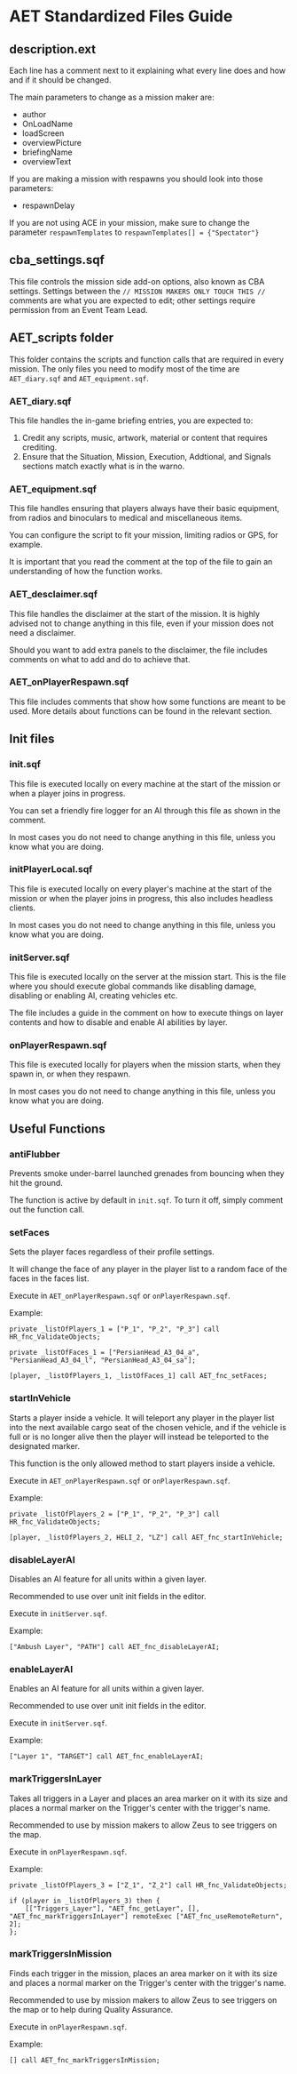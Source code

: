 # AET Standardized Files Guide
## description.ext
Each line has a comment next to it explaining what every line does and how and if it should be changed.

The main parameters to change as a mission maker are:
* author
* OnLoadName
* loadScreen
* overviewPicture
* briefingName
* overviewText

If you are making a mission with respawns you should look into those parameters:
* respawnDelay

If you are not using ACE in your mission, make sure to change the parameter `respawnTemplates` to `respawnTemplates[] = {"Spectator"}`

## cba_settings.sqf
This file controls the mission side add-on options, also known as CBA settings.
Settings between the `// MISSION MAKERS ONLY TOUCH THIS //` comments are what you are expected to edit; other settings require permission from an Event Team Lead.

## AET_scripts folder
This folder contains the scripts and function calls that are required in every mission.
The only files you need to modify most of the time are `AET_diary.sqf` and `AET_equipment.sqf`.
### AET_diary.sqf
This file handles the in-game briefing entries, you are expected to:
1. Credit any scripts, music, artwork, material or content that requires crediting.
2. Ensure that the Situation, Mission, Execution, Addtional, and Signals sections match exactly what is in the warno.

### AET_equipment.sqf
This file handles ensuring that players always have their basic equipment, from radios and binoculars to medical and miscellaneous items.

You can configure the script to fit your mission, limiting radios or GPS, for example.

It is important that you read the comment at the top of the file to gain an understanding of how the function works.

### AET_desclaimer.sqf
This file handles the disclaimer at the start of the mission. It is highly advised not to change anything in this file, even if your mission does not need a disclaimer.

Should you want to add extra panels to the disclaimer, the file includes comments on what to add and do to achieve that.

### AET_onPlayerRespawn.sqf
This file includes comments that show how some functions are meant to be used. More details about functions can be found in the relevant section.

## Init files
### init.sqf
This file is executed locally on every machine at the start of the mission or when a player joins in progress.

You can set a friendly fire logger for an AI through this file as shown in the comment.

In most cases you do not need to change anything in this file, unless you know what you are doing.

### initPlayerLocal.sqf
This file is executed locally on every player's machine at the start of the mission or when the player joins in progress, this also includes headless clients.

In most cases you do not need to change anything in this file, unless you know what you are doing.

### initServer.sqf
This file is executed locally on the server at the mission start. This is the file where you should execute global commands like disabling damage, disabling or enabling AI, creating vehicles etc.

The file includes a guide in the comment on how to execute things on layer contents and how to disable and enable AI abilities by layer.

### onPlayerRespawn.sqf
This file is executed locally for players when the mission starts, when they spawn in, or when they respawn.

In most cases you do not need to change anything in this file, unless you know what you are doing.

## Useful Functions
### antiFlubber
Prevents smoke under-barrel launched grenades from bouncing when they hit the ground.

The function is active by default in `init.sqf`. To turn it off, simply comment out the function call.

### setFaces
Sets the player faces regardless of their profile settings.

It will change the face of any player in the player list to a random face of the faces in the faces list.

Execute in `AET_onPlayerRespawn.sqf` or `onPlayerRespawn.sqf`.

Example:
```sqf
private _listOfPlayers_1 = ["P_1", "P_2", "P_3"] call HR_fnc_ValidateObjects;

private _listOfFaces_1 = ["PersianHead_A3_04_a", "PersianHead_A3_04_l", "PersianHead_A3_04_sa"];

[player, _listOfPlayers_1, _listOfFaces_1] call AET_fnc_setFaces;
```

### startInVehicle
Starts a player inside a vehicle. It will teleport any player in the player list into the next available cargo seat of the chosen vehicle, and if the vehicle is full or is no longer alive then the player will instead be teleported to the designated marker.

This function is the only allowed method to start players inside a vehicle.

Execute in `AET_onPlayerRespawn.sqf` or `onPlayerRespawn.sqf`.

Example:
```sqf
private _listOfPlayers_2 = ["P_1", "P_2", "P_3"] call HR_fnc_ValidateObjects;

[player, _listOfPlayers_2, HELI_2, "LZ"] call AET_fnc_startInVehicle;
```

### disableLayerAI
Disables an AI feature for all units within a given layer.

Recommended to use over unit init fields in the editor.

Execute in `initServer.sqf`.

Example:
```sqf
["Ambush Layer", "PATH"] call AET_fnc_disableLayerAI;
```

### enableLayerAI
Enables an AI feature for all units within a given layer.

Recommended to use over unit init fields in the editor.

Execute in `initServer.sqf`.

Example:
```sqf
["Layer 1", "TARGET"] call AET_fnc_enableLayerAI;
```

### markTriggersInLayer
Takes all triggers in a Layer and places an area marker on it with its size and places a normal marker on the Trigger's center with the trigger's name.

Recommended to use by mission makers to allow Zeus to see triggers on the map.

Execute in `onPlayerRespawn.sqf`.

Example:
```sqf
private _listOfPlayers_3 = ["Z_1", "Z_2"] call HR_fnc_ValidateObjects;

if (player in _listOfPlayers_3) then {
	[["Triggers_Layer"], "AET_fnc_getLayer", [], "AET_fnc_markTriggersInLayer"] remoteExec ["AET_fnc_useRemoteReturn", 2];
};
```

### markTriggersInMission
Finds each trigger in the mission, places an area marker on it with its size and places a normal marker on the Trigger's center with the trigger's name.

Recommended to use by mission makers to allow Zeus to see triggers on the map or to help during Quality Assurance.

Execute in `onPlayerRespawn.sqf`.

Example:
```sqf
[] call AET_fnc_markTriggersInMission;
```
